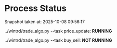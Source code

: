 # Process Status

Snapshot taken at: 2025-10-08 09:56:17

../wintrd/trade_algo.py --task price_update: **RUNNING**

../wintrd/trade_algo.py --task buy_sell: **NOT RUNNING**

